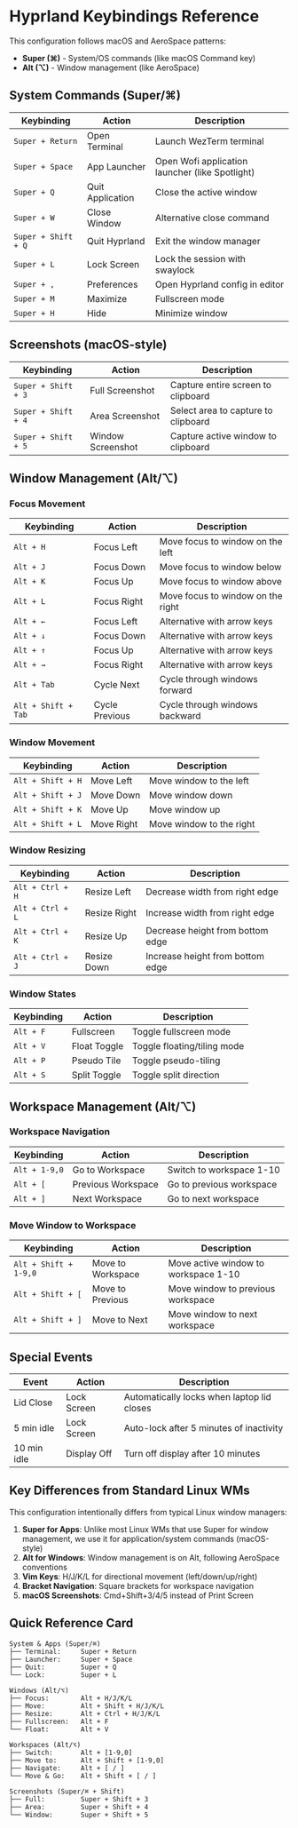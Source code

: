 # Hyprland Keybindings Reference

This configuration follows macOS and AeroSpace patterns:
- **Super (⌘)** - System/OS commands (like macOS Command key)
- **Alt (⌥)** - Window management (like AeroSpace)

## System Commands (Super/⌘)

| Keybinding | Action | Description |
|------------|--------|-------------|
| `Super + Return` | Open Terminal | Launch WezTerm terminal |
| `Super + Space` | App Launcher | Open Wofi application launcher (like Spotlight) |
| `Super + Q` | Quit Application | Close the active window |
| `Super + W` | Close Window | Alternative close command |
| `Super + Shift + Q` | Quit Hyprland | Exit the window manager |
| `Super + L` | Lock Screen | Lock the session with swaylock |
| `Super + ,` | Preferences | Open Hyprland config in editor |
| `Super + M` | Maximize | Fullscreen mode |
| `Super + H` | Hide | Minimize window |

## Screenshots (macOS-style)

| Keybinding | Action | Description |
|------------|--------|-------------|
| `Super + Shift + 3` | Full Screenshot | Capture entire screen to clipboard |
| `Super + Shift + 4` | Area Screenshot | Select area to capture to clipboard |
| `Super + Shift + 5` | Window Screenshot | Capture active window to clipboard |

## Window Management (Alt/⌥)

### Focus Movement

| Keybinding | Action | Description |
|------------|--------|-------------|
| `Alt + H` | Focus Left | Move focus to window on the left |
| `Alt + J` | Focus Down | Move focus to window below |
| `Alt + K` | Focus Up | Move focus to window above |
| `Alt + L` | Focus Right | Move focus to window on the right |
| `Alt + ←` | Focus Left | Alternative with arrow keys |
| `Alt + ↓` | Focus Down | Alternative with arrow keys |
| `Alt + ↑` | Focus Up | Alternative with arrow keys |
| `Alt + →` | Focus Right | Alternative with arrow keys |
| `Alt + Tab` | Cycle Next | Cycle through windows forward |
| `Alt + Shift + Tab` | Cycle Previous | Cycle through windows backward |

### Window Movement

| Keybinding | Action | Description |
|------------|--------|-------------|
| `Alt + Shift + H` | Move Left | Move window to the left |
| `Alt + Shift + J` | Move Down | Move window down |
| `Alt + Shift + K` | Move Up | Move window up |
| `Alt + Shift + L` | Move Right | Move window to the right |

### Window Resizing

| Keybinding | Action | Description |
|------------|--------|-------------|
| `Alt + Ctrl + H` | Resize Left | Decrease width from right edge |
| `Alt + Ctrl + L` | Resize Right | Increase width from right edge |
| `Alt + Ctrl + K` | Resize Up | Decrease height from bottom edge |
| `Alt + Ctrl + J` | Resize Down | Increase height from bottom edge |

### Window States

| Keybinding | Action | Description |
|------------|--------|-------------|
| `Alt + F` | Fullscreen | Toggle fullscreen mode |
| `Alt + V` | Float Toggle | Toggle floating/tiling mode |
| `Alt + P` | Pseudo Tile | Toggle pseudo-tiling |
| `Alt + S` | Split Toggle | Toggle split direction |

## Workspace Management (Alt/⌥)

### Workspace Navigation

| Keybinding | Action | Description |
|------------|--------|-------------|
| `Alt + 1-9,0` | Go to Workspace | Switch to workspace 1-10 |
| `Alt + [` | Previous Workspace | Go to previous workspace |
| `Alt + ]` | Next Workspace | Go to next workspace |

### Move Window to Workspace

| Keybinding | Action | Description |
|------------|--------|-------------|
| `Alt + Shift + 1-9,0` | Move to Workspace | Move active window to workspace 1-10 |
| `Alt + Shift + [` | Move to Previous | Move window to previous workspace |
| `Alt + Shift + ]` | Move to Next | Move window to next workspace |

## Special Events

| Event | Action | Description |
|-------|--------|-------------|
| Lid Close | Lock Screen | Automatically locks when laptop lid closes |
| 5 min idle | Lock Screen | Auto-lock after 5 minutes of inactivity |
| 10 min idle | Display Off | Turn off display after 10 minutes |

## Key Differences from Standard Linux WMs

This configuration intentionally differs from typical Linux window managers:

1. **Super for Apps**: Unlike most Linux WMs that use Super for window management, we use it for application/system commands (macOS-style)
2. **Alt for Windows**: Window management is on Alt, following AeroSpace conventions
3. **Vim Keys**: H/J/K/L for directional movement (left/down/up/right)
4. **Bracket Navigation**: Square brackets for workspace navigation
5. **macOS Screenshots**: Cmd+Shift+3/4/5 instead of Print Screen

## Quick Reference Card

```
System & Apps (Super/⌘)
├── Terminal:     Super + Return
├── Launcher:     Super + Space
├── Quit:         Super + Q
└── Lock:         Super + L

Windows (Alt/⌥)
├── Focus:        Alt + H/J/K/L
├── Move:         Alt + Shift + H/J/K/L
├── Resize:       Alt + Ctrl + H/J/K/L
├── Fullscreen:   Alt + F
└── Float:        Alt + V

Workspaces (Alt/⌥)
├── Switch:       Alt + [1-9,0]
├── Move to:      Alt + Shift + [1-9,0]
├── Navigate:     Alt + [ / ]
└── Move & Go:    Alt + Shift + [ / ]

Screenshots (Super/⌘ + Shift)
├── Full:         Super + Shift + 3
├── Area:         Super + Shift + 4
└── Window:       Super + Shift + 5
```
